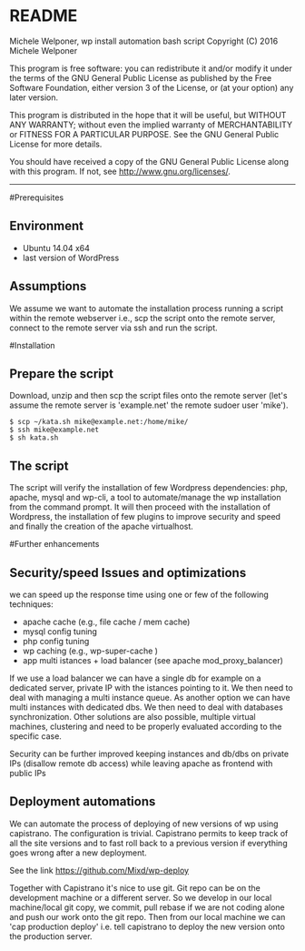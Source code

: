 README
=======

Michele Welponer, wp install automation bash script 
Copyright (C) 2016  Michele Welponer

This program is free software: you can redistribute it and/or modify
it under the terms of the GNU General Public License as published by
the Free Software Foundation, either version 3 of the License, or
(at your option) any later version.

This program is distributed in the hope that it will be useful,
but WITHOUT ANY WARRANTY; without even the implied warranty of
MERCHANTABILITY or FITNESS FOR A PARTICULAR PURPOSE.  See the
GNU General Public License for more details.

You should have received a copy of the GNU General Public License
along with this program.  If not, see <http://www.gnu.org/licenses/>.

---

#Prerequisites

Environment
---------
- Ubuntu 14.04 x64
- last version of WordPress


Assumptions
------

We assume we want to automate the installation process running a script within the remote webserver i.e., scp the script onto the remote server, connect to the remote server via ssh and run the script.


#Installation


Prepare the script
---------

Download, unzip and then scp the script files onto the remote server (let's assume the remote server is 'example.net' the remote sudoer user 'mike').

```
$ scp ~/kata.sh mike@example.net:/home/mike/
$ ssh mike@example.net
$ sh kata.sh

```

The script
-------

The script will verify the installation of few Wordpress dependencies: php, apache, mysql and wp-cli, a tool to automate/manage the wp installation from the command
prompt.
It will then proceed with the installation of Wordpress, the installation of few plugins to improve security and speed and finally the creation of the apache virtualhost.


#Further enhancements
 
Security/speed Issues and optimizations
---------

we can speed up the response time using one or few of the following techniques:

- apache cache (e.g., file cache / mem cache)
- mysql config tuning
- php config tuning
- wp caching (e.g., wp-super-cache )
- app multi istances + load balancer (see apache mod_proxy_balancer)

If we use a load balancer we can have a single db for example on a dedicated server, private IP with the istances pointing to it. We then need to deal with managing a multi instance queue.
As another option we can have multi instances with dedicated dbs. We then need to deal with databases synchronization. Other solutions are also possible, multiple virtual machines, clustering and need to be properly evaluated according to the specific case.

Security can be further improved keeping instances and db/dbs on private IPs (disallow remote db access) while leaving apache as frontend with public IPs



Deployment automations
----

We can automate the process of deploying of new versions of wp using capistrano. The configuration is trivial. Capistrano permits to keep track of all the site versions and to fast roll back to a previous version if everything goes wrong after a new deployment.

See the link https://github.com/Mixd/wp-deploy

Together with Capistrano it's nice to use git. Git repo can be on the development machine or a different server.
So we develop in our local machine/local git copy, we commit, pull rebase if we are not coding alone and push our work onto the git repo. Then from our local machine we can 'cap production deploy' i.e. tell capistrano to deploy the new version onto the production server.
